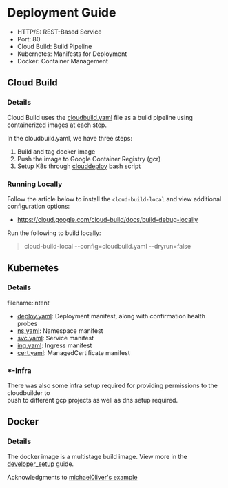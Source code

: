 # Deployment Guide

- HTTP/S: REST-Based Service
- Port: 80
- Cloud Build: Build Pipeline
- Kubernetes: Manifests for Deployment
- Docker: Container Management

## Cloud Build
### Details
Cloud Build uses the [cloudbuild.yaml](../cloudbuild.yaml) file as a build pipeline using containerized images at each step.

In the cloudbuild.yaml, we have three steps:
1. Build and tag docker image
2. Push the image to Google Container Registry (gcr)
3. Setup K8s through [clouddeploy](../clouddeploy) bash script

### Running Locally
Follow the article below to install the `cloud-build-local` and view additional configuration options:
- https://cloud.google.com/cloud-build/docs/build-debug-locally

Run the following to build locally:
> cloud-build-local --config=cloudbuild.yaml --dryrun=false


## Kubernetes
### Details
filename:intent
- [deploy.yaml](../k8s/deploy.yaml): Deployment manifest, along with confirmation health probes
- [ns.yaml](../k8s/ns.yaml): Namespace manifest
- [svc.yaml](../k8s/svc.yaml): Service manifest
- [ing.yaml](../k8s/ing.yaml): Ingress manifest
- [cert.yaml](../k8s/cert.yaml): ManagedCertificate manifest

### *-Infra
There was also some infra setup required for providing permissions to the cloudbuilder to \
push to different gcp projects as well as dns setup required.

## Docker
### Details
The docker image is a multistage build image.
View more in the [developer_setup](developer_setup.md) guide.

Acknowledgments to [michael0liver's example](https://github.com/michael0liver/python-poetry-docker-example)
